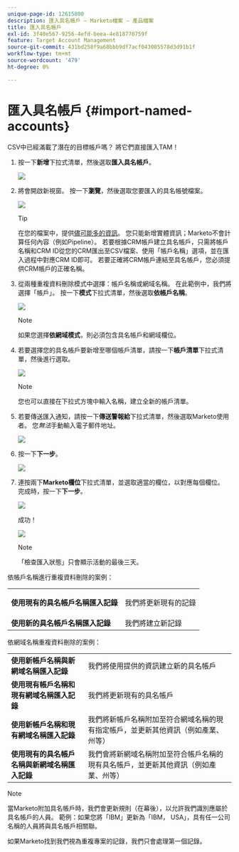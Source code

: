 ```yaml
---
unique-page-id: 12615800
description: 匯入具名帳戶 — Marketo檔案 — 產品檔案
title: 匯入具名帳戶
exl-id: 3f40e567-9256-4efd-beea-4e818770759f
feature: Target Account Management
source-git-commit: 431bd258f9a68bbb9df7acf043085578d3d91b1f
workflow-type: tm+mt
source-wordcount: '479'
ht-degree: 0%

---
```


# 匯入具名帳戶 {#import-named-accounts}

CSV中已經滿載了潛在的目標帳戶嗎？ 將它們直接匯入TAM！

1. 按一下&#x200B;**新增**&#x200B;下拉式清單，然後選取&#x200B;**匯入具名帳戶**。

   ![](assets/inaone.png)

1. 將會開啟新視窗。 按一下&#x200B;**瀏覽**，然後選取您要匯入的具名帳號檔案。

   ![](assets/inatwo.png)

   >[!TIP]
   >
   >在您的檔案中，提供[儘可能多的資訊](/help/marketo/product-docs/target-account-management/target/named-accounts/named-account-overview.md#named-account-attributes)。 您只能新增實體資訊；Marketo不會計算任何內容（例如Pipeline）。 若要根據CRM帳戶建立具名帳戶，只需將帳戶名稱和CRM ID從您的CRM匯出至CSV檔案、使用「帳戶名稱」選項，並在匯入過程中對應CRM ID即可。 若要正確將CRM帳戶連結至具名帳戶，您必須提供CRM帳戶的正確名稱。

1. 從兩種重複資料刪除模式中選擇：帳戶名稱或網域名稱。 在此範例中，我們將選擇「帳戶」。 按一下&#x200B;**模式**&#x200B;下拉式清單，然後選取&#x200B;**依帳戶名稱**。

   ![](assets/inathree.png)

   >[!NOTE]
   >
   >如果您選擇&#x200B;**依網域模式**，則必須包含具名帳戶和網域欄位。

1. 若要選擇您的具名帳戶要新增至哪個帳戶清單，請按一下&#x200B;**帳戶清單**&#x200B;下拉式清單，然後進行選取。

   ![](assets/inafour.png)

   >[!NOTE]
   >
   >您也可以直接在下拉式方塊中輸入名稱，建立全新的帳戶清單。

1. 若要傳送匯入通知，請按一下&#x200B;**傳送警報給**&#x200B;下拉式清單，然後選取Marketo使用者。 您&#x200B;_無法_&#x200B;手動輸入電子郵件地址。

   ![](assets/inafive-2.png)

1. 按一下&#x200B;**下一步**。

   ![](assets/inasix-2.png)

1. 連按兩下&#x200B;**Marketo欄位**&#x200B;下拉式清單，並選取適當的欄位，以對應每個欄位。 完成時，按一下&#x200B;**下一步**。

   ![](assets/inaseven.png)

   成功！

   ![](assets/inanine.png)

   >[!NOTE]
   >
   >「檢查匯入狀態」只會顯示活動的最後三天。

依帳戶名稱進行重複資料刪除的案例：

<table> 
 <tbody> 
  <tr> 
   <td><strong>使用現有的具名帳戶名稱匯入記錄</strong></td> 
   <td><p>我們將更新現有的記錄</p></td> 
  </tr> 
  <tr> 
   <td><strong>使用新的具名帳戶名稱匯入記錄</strong></td> 
   <td>我們將建立新記錄</td> 
  </tr> 
 </tbody> 
</table>

依網域名稱重複資料刪除的案例：

<table> 
 <tbody> 
  <tr> 
   <td><strong>使用新帳戶名稱與新網域名稱匯入記錄</strong></td> 
   <td>我們將使用提供的資訊建立新的具名帳戶</td> 
  </tr> 
  <tr> 
   <td><strong>使用現有帳戶名稱和現有網域名稱匯入記錄</strong></td> 
   <td>我們將更新現有的具名帳戶</td> 
  </tr> 
   <tr> 
   <td><strong>使用新帳戶名稱和現有網域名稱匯入記錄</strong></td> 
   <td>我們將新帳戶名稱附加至符合網域名稱的現有指定帳戶，並更新其他資訊（例如產業、州等）</td> 
  </tr> 
  <tr> 
   <td><strong>使用現有的具名帳戶名稱與新網域名稱匯入記錄</strong></td> 
   <td>我們會將新網域名稱附加至符合帳戶名稱的現有具名帳戶，並更新其他資訊（例如產業、州等）</td> 
  </tr> 
 </tbody> 
</table>

>[!NOTE]
>
>當Marketo附加具名帳戶時，我們會更新規則（在幕後），以允許我們識別應屬於具名帳戶的人員。 範例：如果您將「IBM」更新為「IBM， USA」，具有任一公司名稱的人員將與具名帳戶相關聯。

如果Marketo找到我們視為重複專案的記錄，我們只會處理第一個記錄。
